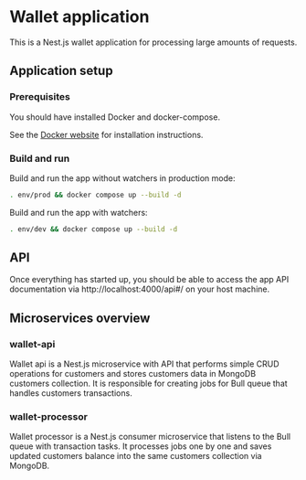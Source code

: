 # Wallet application

This is a Nest.js wallet application for processing large amounts of requests.

## Application setup

### Prerequisites

You should have installed Docker and docker-compose.

See the [Docker website](http://www.docker.io/gettingstarted/#h_installation) for installation instructions.

### Build and run

Build and run the app without watchers in production mode:
```sh
. env/prod && docker compose up --build -d
```

Build and run the app with watchers:
```sh
. env/dev && docker compose up --build -d
```

## API

Once everything has started up, you should be able to access the app API documentation via http://localhost:4000/api#/ on your host machine.

## Microservices overview

### wallet-api

Wallet api is a Nest.js microservice with API that performs simple CRUD operations for customers and stores customers data in MongoDB customers collection.
It is responsible for creating jobs for Bull queue that handles customers transactions.

### wallet-processor

Wallet processor is a Nest.js consumer microservice that listens to the Bull queue with transaction tasks.
It processes jobs one by one and saves updated customers balance into the same customers collection via MongoDB.
